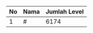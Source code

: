 | No | Nama            | Jumlah Level |
|----|-----------------|--------------|
| 1  | #    |    6174        |
